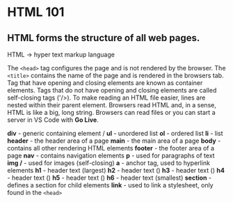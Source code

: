 # HTML 101

## HTML forms the structure of all web pages.

HTML -> hyper text markup language

The `<head>` tag configures the page and is not rendered by the browser.
The `<title>` contains the name of the page and is rendered in the browsers tab.
Tag that have opening and closing elements are known as container elements.
Tags that do not have opening and closing elements are called self-closing tags ('/>).
To make reading an HTML file easier, lines are nested within their parent element.
Browsers read HTML and, in a sense, HTML is like a big, long string.
Browsers can read files or you can start a server in VS Code with **Go Live**.

**div** - generic containing element /
**ul** - unordered list
**ol** - ordered list
**li** - list
**header** - the header area of a page
**main** - the main area of a page
**body** - contains all other rendering HTML elements
**footer** - the footer area of a page
**nav** - contains navigation elements
**p** - used for paragraphs of text
**img /** - used for images    (self-closing)
**a** -  anchor tag, used to hyperlink elements
**h1** - header text (largest)
**h2** - header text ()
**h3** - header text ()
**h4** - header text ()
**h5** - header text ()
**h6** - header text (smallest)
**section** - defines a section for child elements
**link** - used to link a stylesheet, only found in the `<head>`
